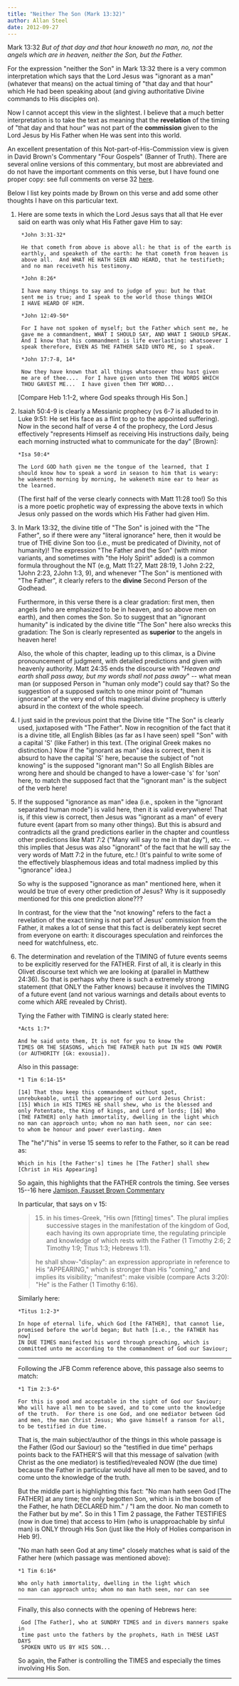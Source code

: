 ```yaml
---
title: "Neither The Son (Mark 13:32)"
author: Allan Steel
date: 2012-09-27
---
```


Mark 13:32 *But of that day and that hour knoweth no man, no, not the angels which are in heaven, neither the Son, but the Father.*


For the expression "neither the Son" in Mark 13:32 there is a very common interpretation which says that the Lord Jesus was "ignorant as a man" (whatever that means) on the actual timing of "that day and that hour" which He had been speaking about (and giving authoritative Divine commands to His disciples on).

Now I cannot accept this view in the slightest.  I believe that a much better interpretation is to take the text as meaning that the **revelation** of the timing of "that day and that hour" was not part of the **commission** given to the Lord Jesus by His Father when He was sent into this world.

An excellent presentation of this Not-part-of-His-Commission
view is given in David Brown's Commentary "Four Gospels"
(Banner of Truth).  There are several online versions of
this commentary, but most are abbreviated and do not have the
important comments on this verse, but I have found one proper copy:
see full comments on verse 32 [here](https://www.studylight.org/commentaries/eng/jfu/mark-13.html).

Below I list key points made by Brown on this verse and add some other thoughts I have on this particular text.

1. Here are some texts in which the Lord Jesus says that all that He ever said on earth was only what His Father gave Him to say:

        *John 3:31-32*

        He that cometh from above is above all: he that is of the earth is
        earthly, and speaketh of the earth: he that cometh from heaven is
        above all.  And WHAT HE HATH SEEN AND HEARD, that he testifieth;
        and no man receiveth his testimony.

        *John 8:26*

        I have many things to say and to judge of you: but he that
        sent me is true; and I speak to the world those things WHICH
        I HAVE HEARD OF HIM.

        *John 12:49-50*

        For I have not spoken of myself; but the Father which sent me, he
        gave me a commandment, WHAT I SHOULD SAY, AND WHAT I SHOULD SPEAK.
        And I know that his commandment is life everlasting: whatsoever I
        speak therefore, EVEN AS THE FATHER SAID UNTO ME, so I speak.

        *John 17:7-8, 14*

        Now they have known that all things whatsoever thou hast given
        me are of thee....  For I have given unto them THE WORDS WHICH
        THOU GAVEST ME...  I have given them THY WORD...

    [Compare Heb 1:1-2, where God speaks through His Son.]

2.  Isaiah 50:4-9 is clearly a Messianic prophecy (vs 6-7 is alluded to in
    Luke 9:51: He set His face as a flint to go to the appointed suffering).
    Now in the second half of verse 4 of the prophecy, the Lord Jesus effectively
    "represents Himself as receiving His instructions daily, being
    each morning instructed what to communicate for the day" [Brown]:

        *Isa 50:4*

        The Lord GOD hath given me the tongue of the learned, that I
        should know how to speak a word in season to him that is weary:
        he wakeneth morning by morning, he wakeneth mine ear to hear as
        the learned.

    (The first half of the verse clearly connects with Matt 11:28 too!)
    So this is a more poetic prophetic way of expressing the above
    texts in which Jesus only passed on the words which His Father had
    given Him.

3.  In Mark 13:32, the divine title of "The Son" is joined with the "The
    Father", so if there were any "literal ignorance" here, then it would
    be true of THE divine Son too (i.e., must be predicated of Divinity,
    not of humanity)!  The expression "The Father and the Son" (with minor
    variants, and sometimes with "the Holy Spirit" added) is a common formula
    throughout the NT (e.g, Matt 11:27, Matt 28:19, 1 John 2:22, 1John 2:23,
    2John 1:3, 9), and whenever "The Son" is mentioned with "The Father",
    it clearly refers to the **divine** Second Person of the Godhead.

    Furthermore, in this verse there is a clear gradation: first men,
    then angels (who are emphasized to be in heaven, and so above men
    on earth), and then comes the Son.  So to suggest that an "ignorant
    humanity" is indicated by the divine title "The Son" here also wrecks
    this gradation: The Son is clearly represented as **superior** to the
    angels in heaven here!

    Also, the whole of this chapter, leading up to this climax, is
    a Divine pronouncement of judgment, with detailed predictions and
    given with heavenly authority.  Matt 24:35 ends the discourse with
    "*Heaven and earth shall pass away, but my words shall not pass
    away*" -- what mean man (or supposed Person in "human only mode")
    could say that?  So the suggestion of a supposed switch to one minor
    point of "human ignorance" at the very end of this magisterial divine
    prophecy is utterly absurd in the context of the whole speech.

4.  I just said in the previous point that the Divine title "The Son"
    is clearly used, juxtaposed with "The Father".  Now in recognition of the
    fact that it is a divine title, all English Bibles (as far as I have
    seen) spell "Son" with a capital 'S' (like Father) in this text.
    (The original Greek makes no distinction.)  Now if the "ignorant as
    man" idea is correct, then it is absurd to have the capital 'S'
    here, because the subject of "not knowing" is the supposed "ignorant
    man"!  So all English Bibles are wrong here and should be changed
    to have a lower-case 's' for 'son' here, to match the supposed fact that
    the "ignorant man" is the subject of the verb here!

5.  If the supposed "ignorance as man" idea (i.e., spoken in the
    "ignorant separated human mode") is valid here, then it is valid
    everywhere!  That is, if this view is correct, then Jesus was
    "ignorant as a man" of every future event (apart from so many other
    things).  But this is absurd and contradicts all the grand predictions
    earlier in the chapter and countless other predictions like Matt 7:2
    ("Many will say to me in that day"), etc. -- this implies that Jesus was
    also "ignorant" of the fact that he will say the very words of Matt
    7:2 in the future, etc.!  (It's painful to write some of the effectively
    blasphemous ideas and total madness implied by this "ignorance" idea.)

    So why is the supposed "ignorance as man" mentioned here, when it
    would be true of every other prediction of Jesus?  Why is it
    supposedly mentioned for this one prediction alone???

    In contrast, for the view that the "not knowing" refers to the fact a
    revelation of the exact timing is not part of Jesus' commission from
    the Father, it makes a lot of sense that this fact is deliberately
    kept secret from everyone on earth: it discourages speculation and
    reinforces the need for watchfulness, etc.

6.  The determination and revelation of the TIMING of future events seems
    to be explicitly reserved for the FATHER.  First of all, it is clearly
    in this Olivet discourse text which we are looking at (parallel in Matthew
    24:36).  So that is perhaps why there is such a extremely strong statement
    (that ONLY the Father knows) because it involves the TIMING of a future
    event (and not various warnings and details about events to come
    which ARE revealed by Christ).

    Tying the Father with TIMING is clearly stated here:

        *Acts 1:7*

        And he said unto them, It is not for you to know the
        TIMES OR THE SEASONS, which THE FATHER hath put IN HIS OWN POWER
        (or AUTHORITY [Gk: exousia]).

    Also in this passage:

        *1 Tim 6:14-15*

        [14] That thou keep this commandment without spot,
        unrebukeable, until the appearing of our Lord Jesus Christ:
        [15] Which in HIS TIMES HE shall shew, who is the blessed and
        only Potentate, the King of kings, and Lord of lords; [16] Who
        [THE FATHER] only hath immortality, dwelling in the light which
        no man can approach unto; whom no man hath seen, nor can see:
        to whom be honour and power everlasting. Amen

    The "he"/"his" in verse 15 seems to refer to the Father, so it can
    be read as:

        Which in his [the Father's] times he [The Father] shall shew
        [Christ in His Appearing]

    So again, this highlights that the FATHER controls the timing.
    See verses 15--16 here [Jamison, Fausset Brown Commentary](https://www.studylight.org/commentaries/eng/jfb/1-timothy-6.html)

    In particular, that says on v 15:

    > 15. in his times-Greek, "His own [fitting] times". The plural implies successive stages in the manifestation of the kingdom of God, each having its own appropriate time, the regulating principle and knowledge of which rests with the Father (1 Timothy 2:6; 2 Timothy 1:9; Titus 1:3; Hebrews 1:1).
    >
    > he shall show-"display": an expression appropriate in reference to His "APPEARING," which is stronger than His "coming," and implies its visibility; "manifest": make visible (compare Acts 3:20): "He" is the Father (1 Timothy 6:16).

    Similarly here:

        *Titus 1:2-3*

        In hope of eternal life, which God [the FATHER], that cannot lie,
        promised before the world began; But hath [i.e., the FATHER has now]
        IN DUE TIMES manifested his word through preaching, which is
        committed unto me according to the commandment of God our Saviour;

    ----

    Following the JFB Comm reference above, this passage also seems to match:

        *1 Tim 2:3-6*

        For this is good and acceptable in the sight of God our Saviour;
        Who will have all men to be saved, and to come unto the knowledge
        of the truth.  For there is one God, and one mediator between God
        and men, the man Christ Jesus; Who gave himself a ransom for all,
        to be testified in due time.

    That is, the main subject/author of the things in this whole
    passage is the Father (God our Saviour) so the "testified in due
    time" perhaps points back to the FATHER'S will that this message of
    salvation (with Christ as the one mediator) is testified/revealed NOW
    (the due time) because the Father in particular would have all men
    to be saved, and to come unto the knowledge of the truth.

    But the middle part is highlighting this fact: "No man hath seen
    God [The FATHER] at any time; the only begotten Son, which is in
    the bosom of the Father, he hath DECLARED him." / "I am the door.
    No man cometh to the Father but by me".  So in this 1 Tim 2 passage,
    the Father TESTIFIES (now in due time) that access to Him (who is
    unapproachable by sinful man) is ONLY through His Son (just like
    the Holy of Holies comparison in Heb 9!).

    "No man hath seen God at any time" closely matches what is said of
    the Father here (which passage was mentioned above):

        *1 Tim 6:16*

        Who only hath immortality, dwelling in the light which
        no man can approach unto; whom no man hath seen, nor can see

    ----

    Finally, this also connects with the opening of Hebrews here:

         God [The Father], who at SUNDRY TIMES and in divers manners spake in
         time past unto the fathers by the prophets, Hath in THESE LAST DAYS
         SPOKEN UNTO US BY HIS SON...

    So again, the Father is controlling the TIMES and especially the times
    involving His Son.

-----

